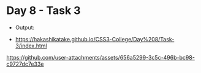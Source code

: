 # Day 8 - Task 3

- Output:

- https://hakashikatake.github.io/CSS3-College/Day%208/Task-3/index.html

https://github.com/user-attachments/assets/656a5299-3c5c-496b-bc98-c9727dc7e33e

